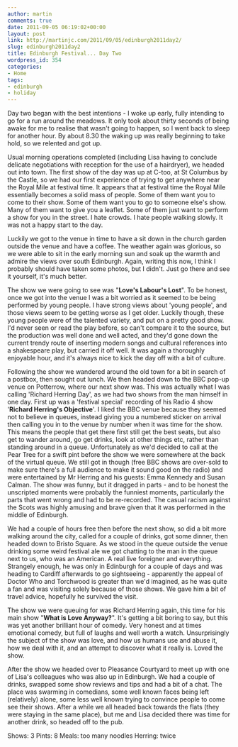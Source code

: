 ```yaml
---
author: martin
comments: true
date: 2011-09-05 06:19:02+00:00
layout: post
link: http://martinjc.com/2011/09/05/edinburgh2011day2/
slug: edinburgh2011day2
title: Edinburgh Festival... Day Two
wordpress_id: 354
categories:
- Home
tags:
- edinburgh
- holiday
---
```


Day two began with the best intentions - I woke up early, fully intending to go for a run around the meadows. It only took about thirty seconds of being awake for me to realise that wasn't going to happen, so I went back to sleep for another hour. By about 8.30 the waking up was really beginning to take hold, so we relented and got up.

Usual morning operations completed (including Lisa having to conclude delicate negotiations with reception for the use of a hairdryer), we headed out into town. The first show of the day was up at C-too, at St Columbus by the Castle, so we had our first experience of trying to get anywhere near the Royal Mile at festival time. It appears that at festival time the Royal Mile essentially becomes a solid mass of people. Some of them want you to come to their show. Some of them want you to go to someone else's show. Many of them want to give you a leaflet. Some of them just want to perform a show for you in the street. I hate crowds. I hate people walking slowly. It was not a happy start to the day.

Luckily we got to the venue in time to have a sit down in the church garden outside the venue and have a coffee. The weather again was glorious, so we were able to sit in the early morning sun and soak up the warmth and admire the views over south Edinburgh. Again, writing this now, I think I probably should have taken some photos, but I didn't. Just go there and see it yourself, it's much better.

The show we were going to see was "**Love's Labour's Lost**". To be honest, once we got into the venue I was a bit worried as it seemed to be being performed by young people. I have strong views about 'young people', and those views seem to be getting worse as I get older. Luckily though, these young people were of the talented variety, and put on a pretty good show. I'd never seen or read the play before, so can't compare it to the source, but the production was well done and well acted, and they'd gone down the current trendy route of inserting modern songs and cultural references into a shakespeare play, but carried it off well. It was again a thoroughly enjoyable hour, and it's always nice to kick the day off with a bit of culture.

Following the show we wandered around the old town for a bit in search of a postbox, then sought out lunch. We then headed down to the BBC pop-up venue on Potterrow, where our next show was. This was actually what I was calling 'Richard Herring Day', as we had two shows from the man himself in one day. First up was a 'festival special' recording of his Radio 4 show '**Richard Herring's Objective**'. I liked the BBC venue because they seemed not to believe in queues, instead giving you a numbered sticker on arrival then calling you in to the venue by number when it was time for the show. This means the people that get there first still get the best seats, but also get to wander around, go get drinks, look at other things etc, rather than standing around in a queue. Unfortunately as we'd decided to call at the Pear Tree for a swift pint before the show we were somewhere at the back of the virtual queue. We still got in though (free BBC shows are over-sold to make sure there's a full audience to make it sound good on the radio) and were entertained by Mr Herring and his guests: Emma Kennedy and Susan Calman. The show was funny, but it dragged in parts - and to be honest the unscripted moments were probably the funniest moments, particularly the parts that went wrong and had to be re-recorded. The casual racism against the Scots was highly amusing and brave given that it was performed in the middle of Edinburgh.

We had a couple of hours free then before the next show, so did a bit more walking around the city, called for a couple of drinks, got some dinner, then headed down to Bristo Square. As we stood in the queue outside the venue drinking some weird festival ale we got chatting to the man in the queue next to us, who was an American. A real live foreigner and everything. Strangely enough, he was only in Edinburgh for a couple of days and was heading to Cardiff afterwards to go sightseeing - apparently the appeal of Doctor Who and Torchwood is greater than we'd imagined, as he was quite a fan and was visiting solely because of those shows. We gave him a bit of travel advice, hopefully he survived the visit.

The show we were queuing for was Richard Herring again, this time for his main show "**What is Love Anyway?**". It's getting a bit boring to say, but this was yet another brilliant hour of comedy. Very honest and at times emotional comedy, but full of laughs and well worth a watch. Unsurprisingly the subject of the show was love, and how us humans use and abuse it, how we deal with it, and an attempt to discover what it really is. Loved the show.

After the show we headed over to Pleasance Courtyard to meet up with one of Lisa's colleagues who was also up in Edinburgh. We had a couple of drinks, swapped some show reviews and tips and had a bit of a chat. The place was swarming in comedians, some well known faces being left (relatively) alone, some less well known trying to convince people to come see their shows. After a while we all headed back towards the flats (they were staying in the same place), but me and Lisa decided there was time for another drink, so headed off to the pub.

Shows: 3
Pints: 8
Meals: too many noodles
Herring: twice
